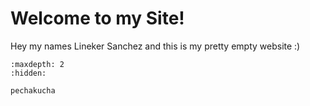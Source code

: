 # Welcome to my Site!

Hey my names Lineker Sanchez and this is my pretty empty website :)



<!-- use this to make a menu when you add more pages -->

```{toctree}
:maxdepth: 2
:hidden:

pechakucha
```
